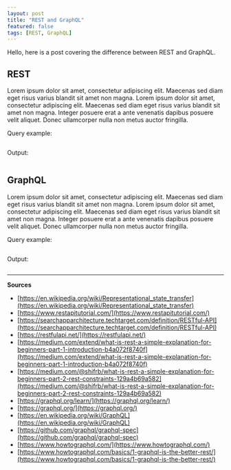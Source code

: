 ```yaml
---
layout: post
title: "REST and GraphQL"
featured: false
tags: [REST, GraphQL]
---
```


Hello, here is a post covering the difference between REST and GraphQL.
<!--more-->

## REST

Lorem ipsum dolor sit amet, consectetur adipiscing elit. Maecenas sed diam eget risus varius blandit sit amet non magna. Lorem ipsum dolor sit amet, consectetur adipiscing elit. Maecenas sed diam eget risus varius blandit sit amet non magna. Integer posuere erat a ante venenatis dapibus posuere velit aliquet. Donec ullamcorper nulla non metus auctor fringilla.

Query example:

```

```

Output:

```

```

## GraphQL

Lorem ipsum dolor sit amet, consectetur adipiscing elit. Maecenas sed diam eget risus varius blandit sit amet non magna. Lorem ipsum dolor sit amet, consectetur adipiscing elit. Maecenas sed diam eget risus varius blandit sit amet non magna. Integer posuere erat a ante venenatis dapibus posuere velit aliquet. Donec ullamcorper nulla non metus auctor fringilla.


Query example:

```

```

Output:

```

```



___


**Sources**

- [https://en.wikipedia.org/wiki/Representational_state_transfer](https://en.wikipedia.org/wiki/Representational_state_transfer)
- [https://www.restapitutorial.com/](https://www.restapitutorial.com/)
- [https://searchapparchitecture.techtarget.com/definition/RESTful-API](https://searchapparchitecture.techtarget.com/definition/RESTful-API)
- [https://restfulapi.net/](https://restfulapi.net/)
- [https://medium.com/extend/what-is-rest-a-simple-explanation-for-beginners-part-1-introduction-b4a072f8740f](https://medium.com/extend/what-is-rest-a-simple-explanation-for-beginners-part-1-introduction-b4a072f8740f)
- [https://medium.com/@shifrb/what-is-rest-a-simple-explanation-for-beginners-part-2-rest-constraints-129a4b69a582](https://medium.com/@shifrb/what-is-rest-a-simple-explanation-for-beginners-part-2-rest-constraints-129a4b69a582)
- [https://graphql.org/learn/](https://graphql.org/learn/)
- [https://graphql.org/](https://graphql.org/)
- [https://en.wikipedia.org/wiki/GraphQL](https://en.wikipedia.org/wiki/GraphQL)
- [https://github.com/graphql/graphql-spec](https://github.com/graphql/graphql-spec)
- [https://www.howtographql.com/](https://www.howtographql.com/)
- [https://www.howtographql.com/basics/1-graphql-is-the-better-rest/](https://www.howtographql.com/basics/1-graphql-is-the-better-rest/)






